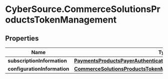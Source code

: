 # CyberSource.CommerceSolutionsProductsTokenManagement

## Properties
Name | Type | Description | Notes
------------ | ------------- | ------------- | -------------
**subscriptionInformation** | [**PaymentsProductsPayerAuthenticationSubscriptionInformation**](PaymentsProductsPayerAuthenticationSubscriptionInformation.md) |  | [optional] 
**configurationInformation** | [**CommerceSolutionsProductsTokenManagementConfigurationInformation**](CommerceSolutionsProductsTokenManagementConfigurationInformation.md) |  | [optional] 


